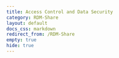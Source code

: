```yaml
---
title: Access Control and Data Security
category: RDM-Share
layout: default
docs_css: markdown
redirect_from: /RDM-Share
empty: true
hide: true
---
```

